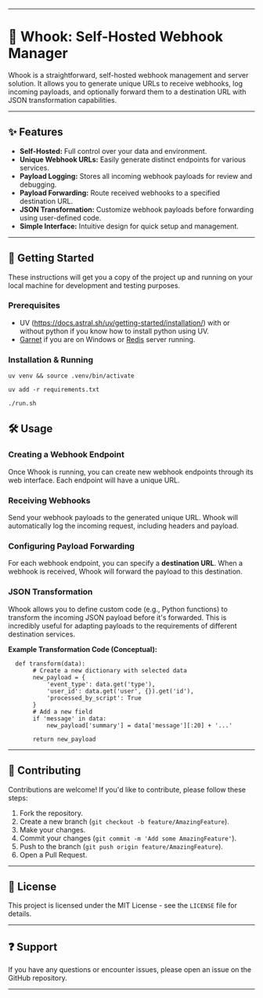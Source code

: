 -----

# 📖 Whook: Self-Hosted Webhook Manager

Whook is a straightforward, self-hosted webhook management and server solution. It allows you to generate unique URLs to receive webhooks, log incoming payloads, and optionally forward them to a destination URL with JSON transformation capabilities.

-----

## ✨ Features

  * **Self-Hosted:** Full control over your data and environment.
  * **Unique Webhook URLs:** Easily generate distinct endpoints for various services.
  * **Payload Logging:** Stores all incoming webhook payloads for review and debugging.
  * **Payload Forwarding:** Route received webhooks to a specified destination URL.
  * **JSON Transformation:** Customize webhook payloads before forwarding using user-defined code.
  * **Simple Interface:** Intuitive design for quick setup and management.

-----

## 🚀 Getting Started

These instructions will get you a copy of the project up and running on your local machine for development and testing purposes.

### Prerequisites

  * UV (https://docs.astral.sh/uv/getting-started/installation/) with or without python if you know how to install python using UV.
  * [Garnet](https://github.com/microsoft/garnet) if you are on Windows or [Redis](https://github.com/redis/redis) server running.

### Installation & Running

```uv venv && source .venv/bin/activate```

```uv add -r requirements.txt```

```./run.sh```

## 🛠️ Usage

### Creating a Webhook Endpoint

Once Whook is running, you can create new webhook endpoints through its web interface. Each endpoint will have a unique URL.

### Receiving Webhooks

Send your webhook payloads to the generated unique URL. Whook will automatically log the incoming request, including headers and payload.

### Configuring Payload Forwarding

For each webhook endpoint, you can specify a **destination URL**. When a webhook is received, Whook will forward the payload to this destination.

### JSON Transformation

Whook allows you to define custom code (e.g., Python functions) to transform the incoming JSON payload before it's forwarded. This is incredibly useful for adapting payloads to the requirements of different destination services.

**Example Transformation Code (Conceptual):**

```python// This is an example. The actual implementation will depend on Whook's UI/API.
  def transform(data):
       # Create a new dictionary with selected data
       new_payload = {
           'event_type': data.get('type'),
           'user_id': data.get('user', {}).get('id'),
           'processed_by_script': True
       }
       # Add a new field
       if 'message' in data:
           new_payload['summary'] = data['message'][:20] + '...'
   
       return new_payload
```

-----



## 🤝 Contributing

Contributions are welcome\! If you'd like to contribute, please follow these steps:

1.  Fork the repository.
2.  Create a new branch (`git checkout -b feature/AmazingFeature`).
3.  Make your changes.
4.  Commit your changes (`git commit -m 'Add some AmazingFeature'`).
5.  Push to the branch (`git push origin feature/AmazingFeature`).
6.  Open a Pull Request.

-----

## 📄 License

This project is licensed under the MIT License - see the `LICENSE` file for details.

-----

## ❓ Support

If you have any questions or encounter issues, please open an issue on the GitHub repository.

-----
